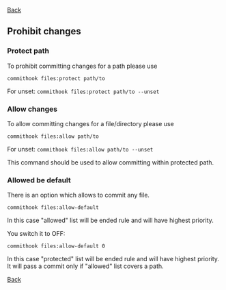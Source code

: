 [Back](../README.md)

## Prohibit changes

### Protect path
To prohibit committing changes for a path please use

`commithook files:protect path/to`

For unset:
`commithook files:protect path/to --unset`

### Allow changes
To allow committing changes for a file/directory please use

`commithook files:allow path/to`

For unset:
`commithook files:allow path/to --unset`

This command should be used to allow committing within protected path.

### Allowed be default
There is an option which allows to commit any file.

`commithook files:allow-default`

In this case "allowed" list will be ended rule and will have highest priority.

You switch it to OFF:

`commithook files:allow-default 0`

In this case "protected" list will be ended rule and will have highest priority.
It will pass a commit only if "allowed" list covers a path.

[Back](../README.md)
